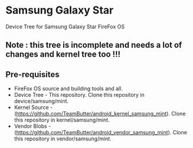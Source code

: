 # Samsung Galaxy Star
Device Tree for Samsung Galaxy Star FireFox OS
## Note : this tree is incomplete and needs a lot of changes and kernel tree too !!!

## Pre-requisites
* FireFox OS source and building tools and all.
* Device Tree - This repository. Clone this repository in device/samsung/mint.
* Kernel Source - (https://github.com/TeamButter/android_kernel_samsung_mint). Clone this repository in kernel/samsung/mint.
* Vendor Blobs - (https://github.com/TeamButter/android_vendor_samsung_mint). Clone this repository in vendor/samsung/mint.

